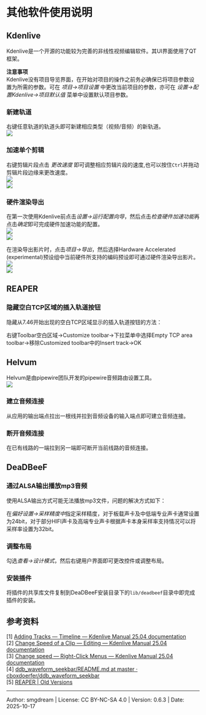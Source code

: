 # 其他软件使用说明

## Kdenlive
Kdenlive是一个开源的功能较为完善的非线性视频编辑软件。其UI界面使用了QT框架。  

**注意事项**  
Kdenlive没有项目导览界面，在开始对项目的操作之前务必确保已将项目参数设置为所需的参数。可在 *项目->项目设置* 中更改当前项目的参数，亦可在 *设置->配置Kdenlive->项目默认值* 菜单中设置默认项目参数。  

### 新建轨道
右键任意轨道的轨道头即可新建相应类型（视频/音频）的新轨道。  
![](images/other/kdenlive-addt.png)  

### 加速单个剪辑
右键剪辑片段点击 *更改速度* 即可调整相应剪辑片段的速度,也可以按住`Ctrl`并拖动剪辑片段边缘来更改速度。  
![](images/other/kdenlive-chrate-1.png)  
![](images/other/kdenlive-chrate-2.png)  

### 硬件渲染导出
在第一次使用Kdenlive前点击*设置->运行配置向导*，然后点击*检查硬件加速功能*再点击*确定*即可完成硬件加速功能的配置。  
![](images/other/kdenlive-hwrender-1.png)  
![](images/other/kdenlive-hwrender-2.png)  

在渲染导出影片时，点击*项目->导出*，然后选择Hardware Accelerated (experimental)预设组中当前硬件所支持的编码预设即可通过硬件渲染导出影片。  
![](images/other/kdenlive-hwrender-3.png)  
![](images/other/kdenlive-hwrender-4.png)  

## REAPER

### 隐藏空白TCP区域的插入轨道按钮

隐藏从7.46开始出现的空白TCP区域显示的插入轨道按钮的方法：  

右键Toolbar空白区域->Customize toolbar->下拉菜单中选择Empty TCP area toolbar->移除Customized toolbar中的Insert track->OK


## Helvum
Helvum是由pipewire团队开发的pipewire音频路由设置工具。  
![](images/other/helvum.png)  

### 建立音频连接
从应用的输出端点拉出一根线并拉到音频设备的输入端点即可建立音频连接。  

### 断开音频连接
在已有线路的一端拉到另一端即可断开当前线路的音频连接。  

## DeaDBeeF

### 通过ALSA输出播放mp3音频
使用ALSA输出方式可能无法播放mp3文件，问题的解决方式如下：  

在*偏好设置->采样精度中*指定采样精度，对于板载声卡及中低端专业声卡通常设置为24bit，对于部分HIFI声卡及高端专业声卡根据声卡本身采样率支持情况可以将采样率设置为32bit。

### 调整布局
勾选*查看->设计模式*，然后右键用户界面即可更改控件或调整布局。  

### 安装插件
将插件的共享库文件复制到DeaDBeeF安装目录下的`lib/deadbeef`目录中即完成插件的安装。  

## 参考资料
\[1\] [Adding Tracks — Timeline — Kdenlive Manual 25.04 documentation](https://docs.kdenlive.org/en/user_interface/timeline.html#adding-tracks)  
\[2\] [Change Speed of a Clip — Editing — Kdenlive Manual 25.04 documentation](https://docs.kdenlive.org/en/cutting_and_assembling/editing.html#change-speed-of-a-clip)  
\[3\] [Change speed — Right-Click Menus — Kdenlive Manual 25.04 documentation](https://docs.kdenlive.org/en/cutting_and_assembling/right_click_menu.html#change-speed)  
\[4\] [ddb_waveform_seekbar/README.md at master · cboxdoerfer/ddb_waveform_seekbar](https://github.com/cboxdoerfer/ddb_waveform_seekbar/blob/master/README.md)  
\[5\] [REAPER | Old Versions](https://www.reaper.fm/download-old.php?ver=7x)  

---
Author: smgdream | License: CC BY-NC-SA 4.0 | Version: 0.6.3 | Date: 2025-10-17
